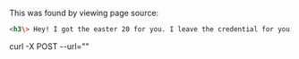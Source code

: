 This was found by viewing page source:

```html
<h3\> Hey! I got the easter 20 for you. I leave the credential for you to POST (username:DesKel, password:heIsDumb). Please, I beg you. Don't let him know.</h3\> <br\><br\><br\>
```

curl -X POST --url=""